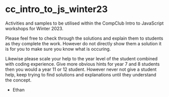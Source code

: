 # cc_intro_to_js_winter23
Activities and samples to be utilised within the CompClub Intro to JavaScript workshops for Winter 2023.

Please feel free to check through the solutions and explain them to students as they complete the work. However do not directly show them a solution it is for you to make sure you know what is occuring.

Likewise please scale your help to the year level of the student combined with coding experience. Give more obvious hints for year 7 and 8 students then you would a year 11 or 12 student. However never not give a student help, keep trying to find solutions and explanations until they understand the concept.

- Ethan
